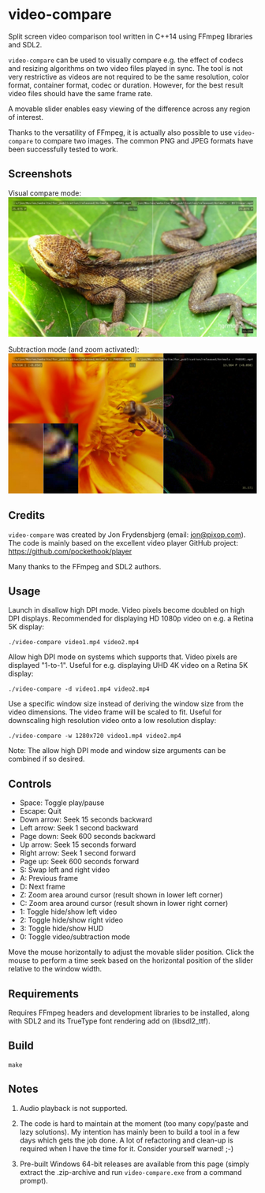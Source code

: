 video-compare
=============

Split screen video comparison tool written in C++14 using FFmpeg libraries and SDL2. 

`video-compare` can be used to visually compare e.g. the effect of codecs and resizing algorithms on
two video files played in sync. The tool is not very restrictive as videos are not required to be the
same resolution, color format, container format, codec or duration. However, for the best result video
files should have the same frame rate.

A movable slider enables easy viewing of the difference across any region of interest.

Thanks to the versatility of FFmpeg, it is actually also possible to use `video-compare` to compare
two images. The common PNG and JPEG formats have been successfully tested to work.

Screenshots
-----------

Visual compare mode:
![Visual compare mode](screenshot_1.jpg?raw=true)

Subtraction mode (and zoom activated):
![Subtraction mode"](screenshot_2.jpg?raw=true)

Credits
-------

`video-compare` was created by Jon Frydensbjerg (email: jon@pixop.com). The code is mainly based on
the excellent video player GitHub project: https://github.com/pockethook/player

Many thanks to the FFmpeg and SDL2 authors.

Usage
-----

Launch in disallow high DPI mode. Video pixels become doubled on high DPI displays. Recommended
for displaying HD 1080p video on e.g. a Retina 5K display:

    ./video-compare video1.mp4 video2.mp4

Allow high DPI mode on systems which supports that. Video pixels are displayed "1-to-1". Useful
for e.g. displaying UHD 4K video on a Retina 5K display:

    ./video-compare -d video1.mp4 video2.mp4

Use a specific window size instead of deriving the window size from the video dimensions. The video 
frame will be scaled to fit. Useful for downscaling high resolution video onto a low resolution 
display:

    ./video-compare -w 1280x720 video1.mp4 video2.mp4

Note: The allow high DPI mode and window size arguments can be combined if so desired.

Controls
--------

* Space: Toggle play/pause
* Escape: Quit
* Down arrow: Seek 15 seconds backward
* Left arrow: Seek 1 second backward
* Page down: Seek 600 seconds backward
* Up arrow: Seek 15 seconds forward
* Right arrow: Seek 1 second forward
* Page up: Seek 600 seconds forward
* S: Swap left and right video
* A: Previous frame
* D: Next frame
* Z: Zoom area around cursor (result shown in lower left corner)
* C: Zoom area around cursor (result shown in lower right corner)
* 1: Toggle hide/show left video
* 2: Toggle hide/show right video
* 3: Toggle hide/show HUD
* 0: Toggle video/subtraction mode

Move the mouse horizontally to adjust the movable slider position. Click the mouse to perform a time
seek based on the horizontal position of the slider relative to the window width.

Requirements
------------

Requires FFmpeg headers and development libraries to be installed, along with SDL2
and its TrueType font rendering add on (libsdl2_ttf).

Build
-----

    make

Notes
-----

1. Audio playback is not supported.

2. The code is hard to maintain at the moment (too many copy/paste and lazy solutions).
My intention has mainly been to build a tool in a few days which gets the job done. 
A lot of refactoring and clean-up is required when I have the time for it. Consider
yourself warned! ;-)

3. Pre-built Windows 64-bit releases are available from this page (simply extract the 
.zip-archive and run `video-compare.exe` from a command prompt).
